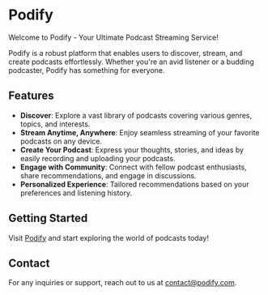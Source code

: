 # Podify

Welcome to Podify - Your Ultimate Podcast Streaming Service!

Podify is a robust platform that enables users to discover, stream, and create podcasts effortlessly. Whether you're an avid listener or a budding podcaster, Podify has something for everyone.

## Features

- **Discover**: Explore a vast library of podcasts covering various genres, topics, and interests.
- **Stream Anytime, Anywhere**: Enjoy seamless streaming of your favorite podcasts on any device.
- **Create Your Podcast**: Express your thoughts, stories, and ideas by easily recording and uploading your podcasts.
- **Engage with Community**: Connect with fellow podcast enthusiasts, share recommendations, and engage in discussions.
- **Personalized Experience**: Tailored recommendations based on your preferences and listening history.

## Getting Started

Visit [Podify](https://podify-frontend.vercel.app/) and start exploring the world of podcasts today!

## Contact

For any inquiries or support, reach out to us at [contact@podify.com](mailto:aashu.20404kr@gmail.com).


